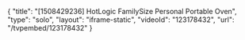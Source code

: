 {
    "title": "[1508429236] HotLogic FamilySize Personal Portable Oven",
    "type": "solo",
    "layout": "iframe-static",
    "videoId": "123178432",
    "url": "\/tvpembed\/123178432"
}